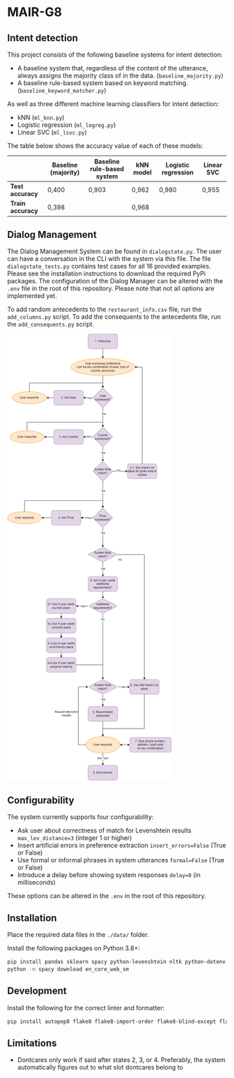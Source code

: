 # MAIR-G8

## Intent detection

This project consists of the following baseline systems for intent detection:

- A baseline system that, regardless of the content of the utterance, always assigns the majority class of in the data. (`baseline_majority.py`)
- A baseline rule-based system based on keyword matching. (`baseline_keyword_matcher.py`)

As well as three different machine learning classifiers for intent detection:

- kNN (`ml_knn.py`)
- Logistic regression (`ml_logreg.py`)
- Linear SVC (`ml_lsvc.py`)

The table below shows the accuracy value of each of these models:

|                    | **Baseline (majority)** | **Baseline rule-based system** | **kNN model** | **Logistic regression** | **Linear SVC** |
|--------------------|-------------------------|---------------------------------|---------------|-------------------------|----------------|
| **Test accuracy**  |                   0,400 |                           0,903 |         0,962 |                   0,980 |          0,955 |
| **Train accuracy** |                   0,398 |                                 |         0,968 |                         |                |

## Dialog Management

The Dialog Management System can be found in `dialogstate.py`. The user can have a conversation in the CLI with the system via this file. The file `dialogstate_tests.py` contains test cases for all 16 provided examples. Please see the installation instructions to download the required PyPi packages. The configuration of the Dialog Manager can be altered with the `.env` file in the root of this repository. Please note that not all options are implemented yet.

To add random antecedents to the `restaurant_info.csv` file, run the `add_columns.py` script. To add the consequents to the antecedents file, run the `add_consequents.py` script.

![MAIR Dialog System](./images/MAIR_task_1b.png)

## Configurability

The system currently supports four configurability:

- Ask user about correctness of match for Levenshtein results
    `max_lev_distance=3` (integer 1 or higher)
- Insert artificial errors in preference extraction
    `insert_errors=False` (True or False)
- Use formal or informal phrases in system utterances
    `formal=False` (True or False)
- Introduce a delay before showing system responses
    `delay=0` (in milliseconds)

These options can be altered in the `.env` in the root of this repository.

## Installation

Place the required data files in the `./data/` folder.

Install the following packages on Python 3.8+:

```bash
pip install pandas sklearn spacy python-levenshtein nltk python-dotenv gTTS playsound==1.2.2
python -m spacy download en_core_web_sm
```

## Development

Install the following for the correct linter and formatter:

```bash
pip install autopep8 flake8 flake8-import-order flake8-blind-except flake8-builtins flake8-docstrings flake8-rst-docstrings flake8-logging-format
```

## Limitations

- Dontcares only work if said after states 2, 3, or 4. Preferably, the system automatically figures out to what slot dontcares belong to
